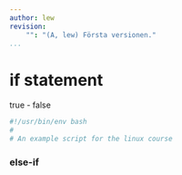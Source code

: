 ```yaml
---
author: lew
revision:
    "": "(A, lew) Första versionen."
...
```

if statement
=======================

true - false

```bash
#!/usr/bin/env bash
#
# An example script for the linux course


```

### else-if
